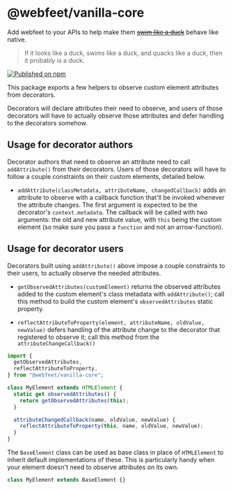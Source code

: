 # @webfeet/vanilla-core

Add webfeet to your APIs to help make them [~~swim like a duck~~](https://en.wikipedia.org/wiki/Duck_test) behave like native.

> If it looks like a duck, swims like a duck, and quacks like a duck, then it probably is a duck.

[![Published on npm](https://img.shields.io/npm/v/@webfeet%2Fvanilla-core?logo=npm)](https://www.npmjs.com/package/@webfeet/vanilla-core)

This package exports a few helpers to observe custom element attributes from decorators.

Decorators will declare attributes their need to observe, and users of those decorators will have to actually observe those attributes and defer handling to the decorators somehow.

## Usage for decorator authors

Decorator authors that need to observe an attribute need to call `addAttribute()` from their decorators.
Users of those decorators will have to follow a couple constraints on their custom elements, detailed below.

- `addAttribute(classMetadata, attributeName, changedCallback)` adds an attribute to observe with a callback function that'll be invoked whenever the attribute changes.
  The first argument is expected to be the decorator's `context.metadata`.
  The callback will be called with two arguments: the old and new attribute value, with `this` being the custom element (so make sure you pass a `function` and not an arrow-function).

## Usage for decorator users

Decorators built using `addAttribute()` above impose a couple constraints to their users, to actually observe the needed attributes.

- `getObservedAttributes(customElement)` returns the observed attributes added to the custom element's class metadata with `addAttribute()`; call this method to build the custom element's `observedAttributes` static property.

- `reflectAttributeToProperty(element, attributeName, oldValue, newValue)` defers handling of the attribute change to the decorator that registered to observe it; call this method from the `attributeChangeCallback()`

```js
import {
  getObservedAttributes,
  reflectAttributeToProperty,
} from "@webfeet/vanilla-core";

class MyElement extends HTMLElement {
  static get observedAttributes() {
    return getObservedAttributes(this);
  }

  attributeChangedCallback(name, oldValue, newValue) {
    reflectAttributeToProperty(this, name, oldValue, newValue);
  }
}
```

The `BaseElement` class can be used as base class in place of `HTMLElement` to inherit default implementations of these.
This is particularly handy when your element doesn't need to observe attributes on its own.

```js
class MyElement extends BaseElement {}
```
